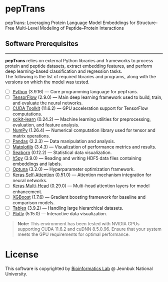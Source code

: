 # pepTrans
pepTrans: Leveraging Protein Language Model Embeddings for Structure-Free Multi-Level Modeling of Peptide–Protein Interactions

## Software Prerequisites

--------------------

**pepTrans** relies on external Python libraries and frameworks to process protein and peptide datasets, extract embedding features, and perform deep learning-based classification and regression tasks.  
The following is the list of required libraries and programs, along with the versions on which the model was tested.

- [ ] [Python](https://www.python.org/) (3.9.16) — Core programming language for pepTrans.
- [ ] [TensorFlow](https://www.tensorflow.org/) (2.9.0) — Main deep learning framework used to build, train, and evaluate the neural networks.
- [ ] [CUDA Toolkit](https://developer.nvidia.com/cuda-toolkit) (11.6.2) — GPU acceleration support for TensorFlow computations.
- [ ] [scikit-learn](https://scikit-learn.org/stable/) (0.24.2) — Machine learning utilities for preprocessing, evaluation, and feature analysis.
- [ ] [NumPy](https://numpy.org/) (1.26.4) — Numerical computation library used for tensor and matrix operations.
- [ ] [Pandas](https://pandas.pydata.org/) (2.2.3) — Data manipulation and analysis.
- [ ] [Matplotlib](https://matplotlib.org/) (3.4.3) — Visualization of performance metrics and results.
- [ ] [Seaborn](https://seaborn.pydata.org/) (0.12.2) — Statistical data visualization.
- [ ] [h5py](https://www.h5py.org/) (3.9.0) — Reading and writing HDF5 data files containing embeddings and labels.
- [ ] [Optuna](https://optuna.org/) (3.2.0) — Hyperparameter optimization framework.
- [ ] [Keras Self-Attention](https://github.com/CyberZHG/keras-self-attention) (0.51.0) — Attention mechanism integration for neural networks.
- [ ] [Keras Multi-Head](https://pypi.org/project/keras-multi-head/) (0.29.0) — Multi-head attention layers for model enhancement.
- [ ] [XGBoost](https://xgboost.readthedocs.io/) (1.7.6) — Gradient boosting framework for baseline and comparison models.
- [ ] [Tables](https://www.pytables.org/) (3.9.2) — Handling large hierarchical datasets.
- [ ] [Plotly](https://plotly.com/) (5.15.0) — Interactive data visualization.

> **Note:** This environment has been tested with NVIDIA GPUs supporting CUDA 11.6.2 and cuDNN 8.5.0.96. Ensure that your system meets the GPU requirements for optimal performance.
> 
# License
This software is copyrighted by [Bioinformatics Lab](https://nsclbio.jbnu.ac.kr/) @ Jeonbuk National University.
